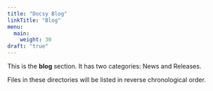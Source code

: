 ```yaml
---
title: "Docsy Blog"
linkTitle: "Blog"
menu:
  main:
    weight: 30
draft: "true"
---
```



This is the **blog** section. It has two categories: News and Releases.

Files in these directories will be listed in reverse chronological order.

